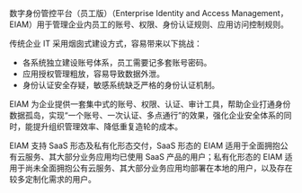 
数字身份管控平台（员工版）（Enterprise Identity and Access Management，EIAM）用于管理企业内员工的账号、权限、身份认证规则、应用访问控制规则。

传统企业 IT 采用烟囱式建设方式，容易带来以下挑战：
- 各系统独立建设账号体系，员工需要记多套账号密码。
- 应用授权管理粗放，容易导致数据外泄。
- 身份认证安全存疑，敏感系统缺乏严格的身份认证机制。

EIAM 为企业提供一套集中式的账号、权限、认证、审计工具，帮助企业打通身份数据孤岛，实现“一个账号、一次认证、多点通行”的效果，强化企业安全体系的同时，能提升组织管理效率、降低重复造轮的成本。

EIAM 支持 SaaS 形态及私有化形态交付，SaaS 形态的 EIAM 适用于全面拥抱公有云服务、其大部分业务应用均已使用 SaaS 产品的用户；私有化形态的 EIAM 适用于尚未全面拥抱公有云服务、其大部分业务应用均部署在本地的用户，以及存在较多定制化需求的用户。
